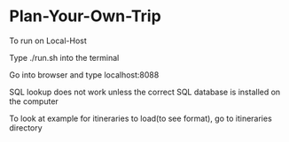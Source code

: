 # Plan-Your-Own-Trip
To run on Local-Host

Type ./run.sh into the terminal

Go into browser and type localhost:8088

SQL lookup does not work unless the correct SQL database is installed on the computer

To look at example for itineraries to load(to see format), go to itineraries directory
